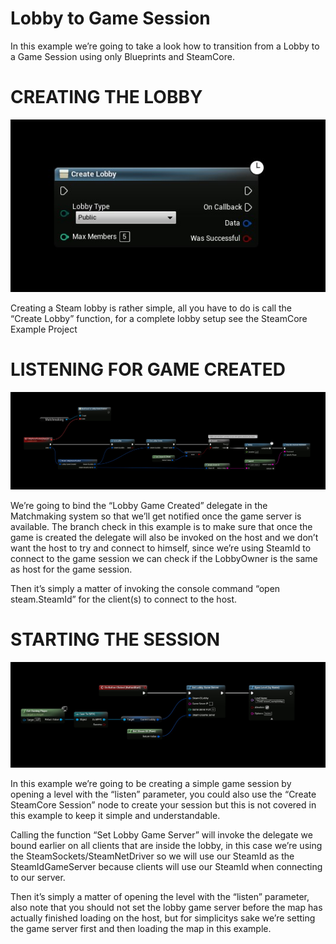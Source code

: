# Lobby to Game Session
In this example we’re going to take a look how to transition from a Lobby to a Game Session using only Blueprints and SteamCore.

# CREATING THE LOBBY
![Image](../../../static/img/lobby_to_session/createlobby.jpg)

Creating a Steam lobby is rather simple, all you have to do is call the “Create Lobby” function, for a complete lobby setup see the SteamCore Example Project


# LISTENING FOR GAME CREATED
![Image](../../../static/img/lobby_to_session/listen.jpg)

We’re going to bind the “Lobby Game Created” delegate in the Matchmaking system so that we’ll get notified once the game server is available. The branch check in this example is to make sure that once the game is created the delegate will also be invoked on the host and we don’t want the host to try and connect to himself, since we’re using SteamId to connect to the game session we can check if the LobbyOwner is the same as host for the game session.

Then it’s simply a matter of invoking the console command “open steam.SteamId” for the client(s) to connect to the host.


# STARTING THE SESSION
![Image](../../../static/img/lobby_to_session/startsess.jpg)

In this example we’re going to be creating a simple game session by opening a level with the “listen” parameter, you could also use the “Create SteamCore Session” node to create your session but this is not covered in this example to keep it simple and understandable.

Calling the function “Set Lobby Game Server” will invoke the delegate we bound earlier on all clients that are inside the lobby, in this case we’re using the SteamSockets/SteamNetDriver so we will use our SteamId as the SteamIdGameServer because clients will use our SteamId when connecting to our server.

Then it’s simply a matter of opening the level with the “listen” parameter, also note that you should not set the lobby game server before the map has actually finished loading on the host, but for simplicitys sake we’re setting the game server first and then loading the map in this example.